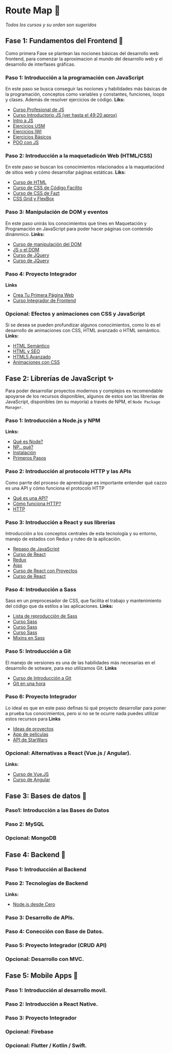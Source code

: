 # Route Map :round_pushpin:
*Todos los cursos y su orden son sugeridos*

## Fase 1: Fundamentos del Frontend :school_satchel:
Como primera Fase se plantean las nociones básicas del desarrollo web frontend, para comenzar la aproximacion al mundo del desarrollo web y el desarrollo de interfases gráficas.

### Paso 1: Introducción a la programación con JavaScript
En este paso se busca conseguir las nociones y habilidades más básicas de la programación, conceptos como variables y constantes, funciones, loops y clases. Además de resolver ejercicios de código.
**Liks:**
* [Curso Profesional de JS](https://codigofacilito.com/cursos/javascript-profesional)
* [Curso Introductorio JS (ver hasta el 49:20 aprox)](https://www.youtube.com/watch?v=bmGPv687toc)
* [Intro a JS](https://www.youtube.com/watch?v=RqQ1d1qEWlE)
* [Ejercicios USM](http://progra.usm.cl/apunte/ejercicios/1/index.html)
* [Ejercicios IWI](https://drive.google.com/drive/folders/1iC0jo2FbrVsCBjl9-U6SfVC8Epi7-wBZ)
* [Ejercicios Básicos](http://multimedia.uoc.edu/blogs/pw/es/2013/09/17/exercicis-de-javascript-iniciacio/)
* [POO con JS](https://www.youtube.com/watch?v=N_t1A39IB_8)

### Paso 2: Introducción a la maquetadicón Web (HTML/CSS)
En este paso se buscan los conocimientos relacionados a la maquetaciónd de sitios web y cómo desarrollar páginas estáticas.
**Liks:**
* [Curso de HTML](https://www.youtube.com/watch?v=rbuYtrNUxg4)
* [Curso de CSS de Código Facilito](https://codigofacilito.com/cursos/css-fundamentos)
* [Curso de CSS de Fazt](https://www.youtube.com/watch?v=W6GTDfrWjXs)
* [CSS Grid y FlexBox](https://www.youtube.com/watch?v=6qko7Nbe8YA&t=712s)

### Paso 3: Manipulación de DOM y eventos
En este paso unirás los conocimientos que tines en Maquetación y Programación en JavaScript para poder hacer páginas con contenido dinámmico.
**Links:**
* [Curso de manipulación del DOM](https://www.youtube.com/watch?v=RcQVT1smEFg)
* [JS y el DOM](https://codigofacilito.com/cursos/javascript-dom)
* [Curso de JQuery](https://codigofacilito.com/cursos/jquery)
* [Curso de JQuery](https://www.youtube.com/watch?v=rSjCJGoH-GQ)

### Paso 4: Proyecto Integrador
**Links**
* [Crea Tu Primera Página Web](https://www.youtube.com/watch?v=Q2imkhmhOFo)
* [Curso Integrador de Frontend](https://codigofacilito.com/cursos/frontend-profesional)

### Opcional: Efectos y animaciones con CSS y JavaScript
Si se desea se pueden profundizar algunos conocimientos, como lo es el desarrollo de animaciones con CSS, HTML avanzado o HTML semántico.
**Links:**
* [HTML Semántico](https://www.youtube.com/watch?v=pJb0UliJ1EM)
* [HTML y SEO](https://www.youtube.com/watch?v=SJJ_dhxawCo)
* [HTML5 Avanzado](https://codigofacilito.com/cursos/html5_avanzado)
* [Animaciones con CSS](https://codigofacilito.com/cursos/css-animaciones-transiciones)


## Fase 2: Librerías de JavaScript :sparkles:
Para poder desarrollar proyectos modernos y complejos es recomendable apoyarse de los recursos disponibles, algunos de estos son las librerías de JavaScript, disponibles (en su mayoría) a través de NPM, el `Node Package Manager`.

### Paso 1: Introducción a Node.js y NPM
**Links:**
* [Qué es Node?](https://www.youtube.com/watch?v=xJzzu7MVZXw)
* [NP.. qué?](https://www.youtube.com/watch?v=KWKFCDMoS2w)
* [Instalación](https://nodejs.org/en/)
* [Primeros Pasos](https://www.youtube.com/watch?v=w-hKkMQR5O8)

### Paso 2: Introducción al protocolo HTTP y las APIs
Como parrte del proceso de aprendizage es importante entender qué cazzo es una API y cómo funciona el protocolo HTTP
* [Qué es una API?](https://www.youtube.com/watch?v=u2Ms34GE14U)
* [Cómo funciona HTTP?](https://www.youtube.com/watch?v=6jKkd3buI0o&t=70s)
* [HTTP](https://www.youtube.com/watch?v=hMt9bxvonL4)

### Paso 3: Introducción a React y sus librerías
Introducción a los conceptos centrales de esta tecnología y su entorno, manejo de estados con Redux y ruteo de la aplicación.
* [Repaso de JavaScript](https://www.youtube.com/watch?v=lVqHiTCIRQg)
* [Curso de React](https://www.youtube.com/watch?v=rLoWMU4L_qE)
* [Redux](https://www.youtube.com/watch?v=j-jzI3wkkVk)
* [Ajax](https://www.youtube.com/watch?v=hRlApOXoVSs)
* [Curso de React con Proyectos](https://www.youtube.com/watch?v=6Jfk8ic3KVk)
* [Curso de React](https://codigofacilito.com/cursos/react-profesional)

### Paso 4: Introducción a Sass
Sass en un preprocesador de CSS, que facilita el trabajo y mantenimiento del código que da estilos a las aplicaciones.
**Links:**
* [Lista de reproducción de Sass](https://www.youtube.com/watch?v=Nro1WwTdCK4&list=PLPl81lqbj-4I4VwUdjbV2iFg7wispiXKP)
* [Curso Sass](https://www.youtube.com/watch?v=BtiiM3jeb_c)
* [Curso Sass](https://www.youtube.com/watch?v=rDBzoq86SXY)
* [Curso Sass](https://www.youtube.com/watch?v=kaSVabk-jbA)
* [Mixins en Sass](https://www.youtube.com/watch?v=eazZiFtmGPE)

### Paso 5: Introducción a Git
El manejo de versiones es una de las habilidades más necesarias en el desarrollo de sotware, para eso utilizamos Git.
**Links**
* [Curso de Introducción a Git](https://www.youtube.com/watch?v=HiXLkL42tMU)
* [Git en una hora](https://www.youtube.com/watch?v=VdGzPZ31ts8&t=745s)


### Paso 6: Proyecto Integrador
Lo ideal es que en este paso definas tú qué proyecto desarrollar para poner a prueba tus conocimientos, pero si no se te ocurre nada puedes utilizar estos recursos para 
**Links**
* [Ideas de proyectos](https://www.youtube.com/watch?v=oT-feDPuJmk)
* [App de películas](https://www.youtube.com/watch?v=hdgUDN1sgtA)
* [API de StarWars](http://swapi.dev)

### Opcional: Alternativas a React (Vue.js / Angular).
**Links:**
* [Curso de Vue.JS](https://www.youtube.com/watch?v=iENgabVQSYY)
* [Curso de Angular](https://www.youtube.com/watch?v=kqYuyACFVkE)


## Fase 3: Bases de datos :floppy_disk:

### Paso1: Introducción a las Bases de Datos

### Paso 2: MySQL

### Opcional: MongoDB


## Fase 4: Backend :satellite:

### Paso 1: Introducción al Backend

### Paso 2: Tecnologías de Backend
**Links:**
* [Node.js desde Cero](https://www.youtube.com/watch?v=BhvLIzVL8_o&t=1197s)

### Paso 3: Desarrollo de APIs.

### Paso 4: Conección con Base de Datos.

### Paso 5: Proyecto Integrador (CRUD API)

### Opcional: Desarrollo con MVC.


## Fase 5: Mobile Apps :iphone:

### Paso 1: Introducción al desarrollo movil.

### Paso 2: Introducción a React Native.

### Paso 3: Proyecto Integrador

### Opcional: Firebase

### Opcional: Flutter / Kotlin / Swift.